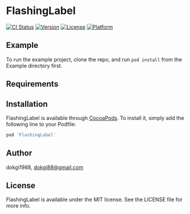 # FlashingLabel

[![CI Status](https://img.shields.io/travis/dokgi1988/FlashingLabel.svg?style=flat)](https://travis-ci.org/dokgi1988/FlashingLabel)
[![Version](https://img.shields.io/cocoapods/v/FlashingLabel.svg?style=flat)](https://cocoapods.org/pods/FlashingLabel)
[![License](https://img.shields.io/cocoapods/l/FlashingLabel.svg?style=flat)](https://cocoapods.org/pods/FlashingLabel)
[![Platform](https://img.shields.io/cocoapods/p/FlashingLabel.svg?style=flat)](https://cocoapods.org/pods/FlashingLabel)

## Example

To run the example project, clone the repo, and run `pod install` from the Example directory first.

## Requirements

## Installation

FlashingLabel is available through [CocoaPods](https://cocoapods.org). To install
it, simply add the following line to your Podfile:

```ruby
pod 'FlashingLabel'
```

## Author

dokgi1988, dokgi88@gmail.com

## License

FlashingLabel is available under the MIT license. See the LICENSE file for more info.
